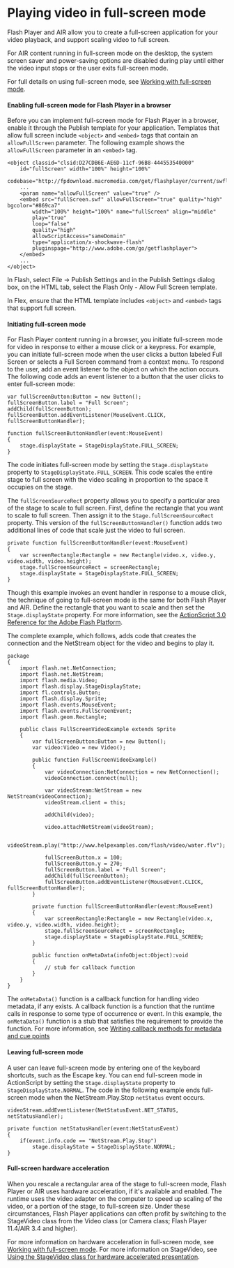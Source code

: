 # Playing video in full-screen mode

Flash Player and AIR allow you to create a full-screen application for your
video playback, and support scaling video to full screen.

For AIR content running in full-screen mode on the desktop, the system screen
saver and power-saving options are disabled during play until either the video
input stops or the user exits full-screen mode.

For full details on using full-screen mode, see
[Working with full-screen mode](WS2E9C7F3B-6A7C-4c5d-8ADD-5B23446FBEEB.html).

#### Enabling full-screen mode for Flash Player in a browser

Before you can implement full-screen mode for Flash Player in a browser, enable
it through the Publish template for your application. Templates that allow full
screen include `<object>` and `<embed>` tags that contain an `allowFullScreen`
parameter. The following example shows the `allowFullScreen` parameter in an
`<embed>` tag.

    <object classid="clsid:D27CDB6E-AE6D-11cf-96B8-444553540000"
    	id="fullScreen" width="100%" height="100%"
    	codebase="http://fpdownload.macromedia.com/get/flashplayer/current/swflash.cab">
    	...
    	<param name="allowFullScreen" value="true" />
    	<embed src="fullScreen.swf" allowFullScreen="true" quality="high" bgcolor="#869ca7"
    		width="100%" height="100%" name="fullScreen" align="middle"
    		play="true"
    		loop="false"
    		quality="high"
    		allowScriptAccess="sameDomain"
    		type="application/x-shockwave-flash"
    		pluginspage="http://www.adobe.com/go/getflashplayer">
    	</embed>
    	...
    </object>

In Flash, select File -\> Publish Settings and in the Publish Settings dialog
box, on the HTML tab, select the Flash Only - Allow Full Screen template.

In Flex, ensure that the HTML template includes `<object>` and `<embed>` tags
that support full screen.

#### Initiating full-screen mode

For Flash Player content running in a browser, you initiate full-screen mode for
video in response to either a mouse click or a keypress. For example, you can
initiate full-screen mode when the user clicks a button labeled Full Screen or
selects a Full Screen command from a context menu. To respond to the user, add
an event listener to the object on which the action occurs. The following code
adds an event listener to a button that the user clicks to enter full-screen
mode:

    var fullScreenButton:Button = new Button();
    fullScreenButton.label = "Full Screen";
    addChild(fullScreenButton);
    fullScreenButton.addEventListener(MouseEvent.CLICK, fullScreenButtonHandler);

    function fullScreenButtonHandler(event:MouseEvent)
    {
    	stage.displayState = StageDisplayState.FULL_SCREEN;
    }

The code initiates full-screen mode by setting the `Stage.displayState` property
to `StageDisplayState.FULL_SCREEN`. This code scales the entire stage to full
screen with the video scaling in proportion to the space it occupies on the
stage.

The `fullScreenSourceRect` property allows you to specify a particular area of
the stage to scale to full screen. First, define the rectangle that you want to
scale to full screen. Then assign it to the `Stage.fullScreenSourceRect`
property. This version of the `fullScreenButtonHandler()` function adds two
additional lines of code that scale just the video to full screen.

    private function fullScreenButtonHandler(event:MouseEvent)
    {
    	var screenRectangle:Rectangle = new Rectangle(video.x, video.y, video.width, video.height);
    	stage.fullScreenSourceRect = screenRectangle;
    	stage.displayState = StageDisplayState.FULL_SCREEN;
    }

Though this example invokes an event handler in response to a mouse click, the
technique of going to full-screen mode is the same for both Flash Player and
AIR. Define the rectangle that you want to scale and then set the
`Stage.displayState` property. For more information, see the
[ActionScript 3.0 Reference for the Adobe Flash Platform](https://help.adobe.com/en_US/FlashPlatform/reference/actionscript/3/index.html).

The complete example, which follows, adds code that creates the connection and
the NetStream object for the video and begins to play it.

    package
    {
    	import flash.net.NetConnection;
    	import flash.net.NetStream;
    	import flash.media.Video;
    	import flash.display.StageDisplayState;
    	import fl.controls.Button;
    	import flash.display.Sprite;
    	import flash.events.MouseEvent;
    	import flash.events.FullScreenEvent;
    	import flash.geom.Rectangle;

    	public class FullScreenVideoExample extends Sprite
    	{
    		var fullScreenButton:Button = new Button();
    		var video:Video = new Video();

    		public function FullScreenVideoExample()
    		{
    			var videoConnection:NetConnection = new NetConnection();
    			videoConnection.connect(null);

    			var videoStream:NetStream = new NetStream(videoConnection);
    			videoStream.client = this;

    			addChild(video);

    			video.attachNetStream(videoStream);

    			videoStream.play("http://www.helpexamples.com/flash/video/water.flv");

    			fullScreenButton.x = 100;
    			fullScreenButton.y = 270;
    			fullScreenButton.label = "Full Screen";
    			addChild(fullScreenButton);
    			fullScreenButton.addEventListener(MouseEvent.CLICK, fullScreenButtonHandler);
    		}

    		private function fullScreenButtonHandler(event:MouseEvent)
    		{
    			var screenRectangle:Rectangle = new Rectangle(video.x, video.y, video.width, video.height);
    			stage.fullScreenSourceRect = screenRectangle;
    			stage.displayState = StageDisplayState.FULL_SCREEN;
    		}

    		public function onMetaData(infoObject:Object):void
    		{
    			// stub for callback function
    		}
    	}
    }

The `onMetaData()` function is a callback function for handling video metadata,
if any exists. A callback function is a function that the runtime calls in
response to some type of occurrence or event. In this example, the
`onMetaData()` function is a stub that satisfies the requirement to provide the
function. For more information, see
[Writing callback methods for metadata and cue points](WS5b3ccc516d4fbf351e63e3d118a9b90204-7d3f.html)

#### Leaving full-screen mode

A user can leave full-screen mode by entering one of the keyboard shortcuts,
such as the Escape key. You can end full-screen mode in ActionScript by setting
the `Stage.displayState` property to `StageDisplayState.NORMAL`. The code in the
following example ends full-screen mode when the NetStream.Play.Stop `netStatus`
event occurs.

    videoStream.addEventListener(NetStatusEvent.NET_STATUS, netStatusHandler);

    private function netStatusHandler(event:NetStatusEvent)
    {
    	if(event.info.code == "NetStream.Play.Stop")
    		stage.displayState = StageDisplayState.NORMAL;
    }

#### Full-screen hardware acceleration

When you rescale a rectangular area of the stage to full-screen mode, Flash
Player or AIR uses hardware acceleration, if it's available and enabled. The
runtime uses the video adapter on the computer to speed up scaling of the video,
or a portion of the stage, to full-screen size. Under these circumstances, Flash
Player applications can often profit by switching to the StageVideo class from
the Video class (or Camera class; Flash Player 11.4/AIR 3.4 and higher).

For more information on hardware acceleration in full-screen mode, see
[Working with full-screen mode](WS2E9C7F3B-6A7C-4c5d-8ADD-5B23446FBEEB.html).
For more information on StageVideo, see
[Using the StageVideo class for hardware accelerated presentation](WSe9ecd9e6b89aefd2-68d5ef8f12cc8511f6c-8000.html).
